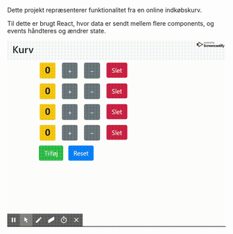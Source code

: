 ﻿Dette projekt repræsenterer funktionalitet fra en online indkøbskurv.

Til dette er brugt React, hvor data er sendt mellem flere components, og events håndteres og ændrer state.

![](ShoppingCart.gif)